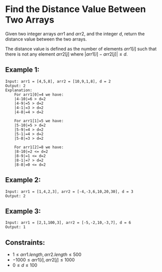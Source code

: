 # Find the Distance Value Between Two Arrays

Given two integer arrays $arr1$ and $arr2$, and the integer $d$, return the  
distance value between the two arrays.

The distance value is defined as the number of elements $arr1[i]$ such that  
there is not any element $arr2[j]$ where $|arr1[i]-arr2[j]| \le d$.

 

## Example 1:

    Input: arr1 = [4,5,8], arr2 = [10,9,1,8], d = 2
    Output: 2
    Explanation: 
        For arr1[0]=4 we have: 
        |4-10|=6 > d=2 
        |4-9|=5 > d=2 
        |4-1|=3 > d=2 
        |4-8|=4 > d=2 
        
        For arr1[1]=5 we have: 
        |5-10|=5 > d=2 
        |5-9|=4 > d=2 
        |5-1|=4 > d=2 
        |5-8|=3 > d=2
        
        For arr1[2]=8 we have:
        |8-10|=2 <= d=2
        |8-9|=1 <= d=2
        |8-1|=7 > d=2
        |8-8|=0 <= d=2

## Example 2:

    Input: arr1 = [1,4,2,3], arr2 = [-4,-3,6,10,20,30], d = 3
    Output: 2

## Example 3:

    Input: arr1 = [2,1,100,3], arr2 = [-5,-2,10,-3,7], d = 6
    Output: 1

 

## Constraints:

* $1 \le arr1.length, arr2.length \le 500$
* $-1000 \le arr1[i], arr2[j] \le 1000$
* $0 \le d \le 100$

